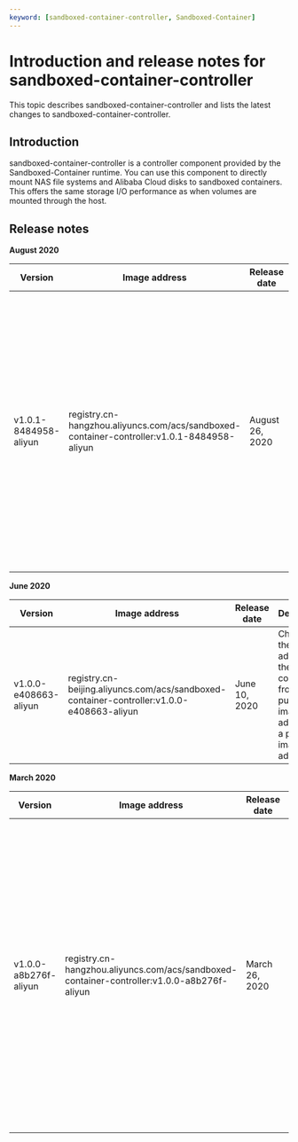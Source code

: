 ```yaml
---
keyword: [sandboxed-container-controller, Sandboxed-Container]
---
```


# Introduction and release notes for sandboxed-container-controller

This topic describes sandboxed-container-controller and lists the latest changes to sandboxed-container-controller.

## Introduction

sandboxed-container-controller is a controller component provided by the Sandboxed-Container runtime. You can use this component to directly mount NAS file systems and Alibaba Cloud disks to sandboxed containers. This offers the same storage I/O performance as when volumes are mounted through the host.

## Release notes

**August 2020**

|Version|Image address|Release date|Description|Impact|
|-------|-------------|------------|-----------|------|
|v1.0.1-8484958-aliyun|registry.cn-hangzhou.aliyuncs.com/acs/sandboxed-container-controller:v1.0.1-8484958-aliyun|August 26, 2020|Supports Sandboxed-Container V2.0. Supports the PodQuota feature. This allows you to set the maximum number of pods that can run sandboxed containers in a specified namespace based on the total CPU and memory resources in pods.|No impact on workloads.|

**June 2020**

|Version|Image address|Release date|Description|Impact|
|-------|-------------|------------|-----------|------|
|v1.0.0-e408663-aliyun|registry.cn-beijing.aliyuncs.com/acs/sandboxed-container-controller:v1.0.0-e408663-aliyun|June 10, 2020|Changes the image address of the init container from a public image address to a private image address.|No impact on workloads.|

**March 2020**

|Version|Image address|Release date|Description|Impact|
|-------|-------------|------------|-----------|------|
|v1.0.0-a8b276f-aliyun|registry.cn-hangzhou.aliyuncs.com/acs/sandboxed-container-controller:v1.0.0-a8b276f-aliyun|March 26, 2020|Supports the feature of mounting Alibaba Cloud disks and NAS file systems directly to sandboxed containers. This provides the same performance as when these volumes are mounted through the host. This feature allows you to avoid performance loss when volumes are mounted over 9pfs.|No impact on workloads.|

